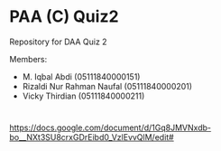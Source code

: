 # PAA (C) Quiz2
Repository for DAA Quiz 2

Members:
* M. Iqbal Abdi (05111840000151)
* Rizaldi Nur Rahman Naufal (05111840000201)
* Vicky Thirdian (05111840000211)

#
https://docs.google.com/document/d/1Gq8JMVNxdb-bo__NXt3SU8crxGDrEibd0_VzlEvvQlM/edit#
